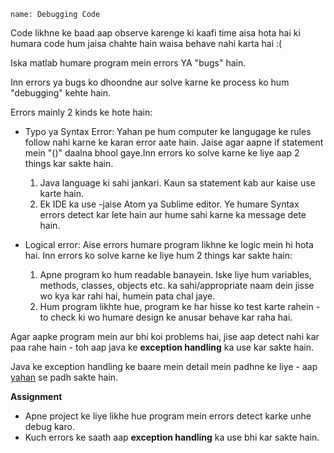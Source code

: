 ```ngMeta
name: Debugging Code
```

Code likhne ke baad aap observe karenge ki kaafi time aisa hota hai ki humara code hum jaisa chahte hain waisa behave nahi karta hai :(

Iska matlab humare program mein errors YA "bugs" hain.

Inn errors ya bugs ko dhoondne aur solve karne ke process ko hum "debugging" kehte hain.

Errors mainly 2 kinds ke hote hain:

- Typo ya Syntax Error: Yahan pe hum computer ke langugage ke rules follow nahi karne ke karan error aate hain. Jaise agar aapne if statement mein "()" daalna bhool gaye.Inn errors ko solve karne ke liye aap 2 things kar sakte hain.
	1. Java language ki sahi jankari. Kaun sa statement kab aur kaise use karte hain.
	2. Ek IDE ka use -jaise Atom ya Sublime editor. Ye humare Syntax errors detect kar lete hain aur hume sahi karne ka message dete hain.

- Logical error: Aise errors humare program likhne ke logic mein hi hota hai. Inn errors ko solve karne ke liye hum 2 things kar sakte hain:
	1. Apne program ko hum readable banayein. Iske liye hum variables, methods, classes, objects etc.  ka sahi/appropriate naam dein jisse wo kya kar rahi hai, humein pata chal jaye.
	2. Hum program likhte hue, program ke har hisse ko test karte rahein - to check ki wo humare design ke anusar behave kar raha hai.

Agar aapke program mein aur bhi koi problems hai, jise aap detect nahi kar paa rahe hain - toh aap java ke **exception handling** ka use kar sakte hain.

Java ke exception handling ke baare mein detail mein padhne ke liye - aap [yahan](https://www.tutorialspoint.com/java/java_exceptions.htm) se padh sakte hain.

**Assignment**

- Apne project ke liye likhe hue program mein errors detect karke unhe debug karo.
- Kuch errors ke saath aap **exception handling** ka use bhi kar sakte hain.

